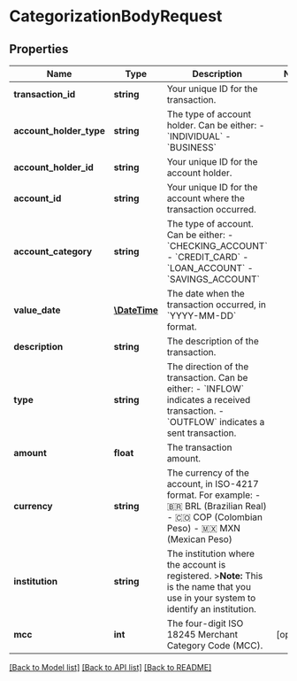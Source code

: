 # CategorizationBodyRequest

## Properties
Name | Type | Description | Notes
------------ | ------------- | ------------- | -------------
**transaction_id** | **string** | Your unique ID for the transaction. | 
**account_holder_type** | **string** | The type of account holder.  Can be either:    - &#x60;INDIVIDUAL&#x60;   - &#x60;BUSINESS&#x60; | 
**account_holder_id** | **string** | Your unique ID for the account holder. | 
**account_id** | **string** | Your unique ID for the account where the transaction occurred. | 
**account_category** | **string** | The type of account.  Can be either:   - &#x60;CHECKING_ACCOUNT&#x60;   - &#x60;CREDIT_CARD&#x60;   - &#x60;LOAN_ACCOUNT&#x60;   - &#x60;SAVINGS_ACCOUNT&#x60; | 
**value_date** | [**\DateTime**](\DateTime.md) | The date when the transaction occurred, in &#x60;YYYY-MM-DD&#x60; format. | 
**description** | **string** | The description of the transaction. | 
**type** | **string** | The direction of the transaction.  Can be either:    - &#x60;INFLOW&#x60; indicates a received transaction.   - &#x60;OUTFLOW&#x60; indicates a sent transaction. | 
**amount** | **float** | The transaction amount. | 
**currency** | **string** | The currency of the account, in ISO-4217 format. For example: - 🇧🇷 BRL (Brazilian Real) - 🇨🇴 COP (Colombian Peso) - 🇲🇽 MXN (Mexican Peso) | 
**institution** | **string** | The institution where the account is registered.   &gt;**Note:** This is the name that you use in your system to identify an institution. | 
**mcc** | **int** | The four-digit ISO 18245 Merchant Category Code (MCC). | [optional] 

[[Back to Model list]](../../README.md#documentation-for-models) [[Back to API list]](../../README.md#documentation-for-api-endpoints) [[Back to README]](../../README.md)

